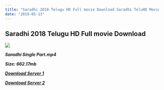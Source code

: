 ```yaml
---
title: "Saradhi 2018 Telugu HD Full movie Download Saradhi TeluHD Movie Download"
date: "2019-05-13"
---
```


## Saradhi 2018 Telugu HD Full movie Download 

![](https://images.moviebuff.com/a04b05ca-ef0f-412e-a97d-f88ab754b4fa?w=1000)

**_Saradhi Single Part.mp4_**

**_Size: 662.17mb_**

**_[Download Server 1](https://openload.co/f/A918pmDvaLM)_**

**_[Download Server 2](https://openload.co/f/A918pmDvaLM)_**
